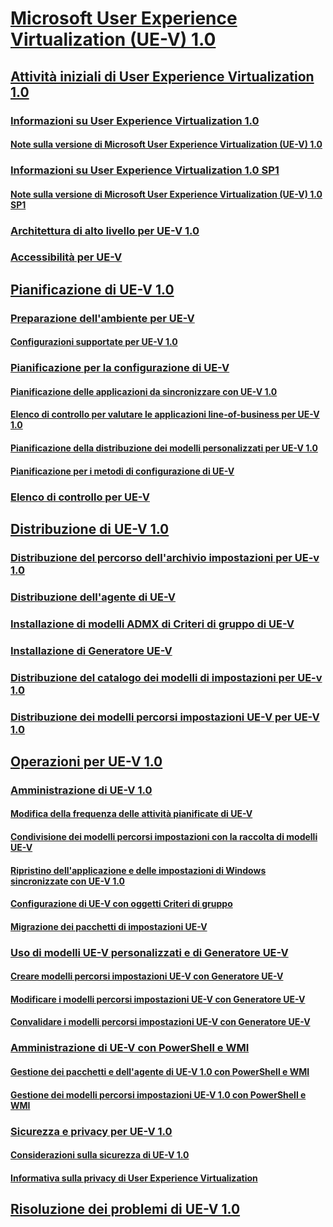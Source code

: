 # [Microsoft User Experience Virtualization (UE-V) 1.0](index.md)
## [Attività iniziali di User Experience Virtualization 1.0](getting-started-with-user-experience-virtualization-10.md)
### [Informazioni su User Experience Virtualization 1.0](about-user-experience-virtualization-10.md)
#### [Note sulla versione di Microsoft User Experience Virtualization (UE-V) 1.0](microsoft-user-experience-virtualization--ue-v--10-release-notes.md)
### [Informazioni su User Experience Virtualization 1.0 SP1](about-user-experience-virtualization-10-sp1.md)
#### [Note sulla versione di Microsoft User Experience Virtualization (UE-V) 1.0 SP1](microsoft-user-experience-virtualization--ue-v--10-sp1-release-notes.md)
### [Architettura di alto livello per UE-V 1.0](high-level-architecture-for-ue-v-10.md)
### [Accessibilità per UE-V](accessibility-for-ue-v.md)
## [Pianificazione di UE-V 1.0](planning-for-ue-v-10.md)
### [Preparazione dell'ambiente per UE-V](preparing-your-environment-for-ue-v.md)
#### [Configurazioni supportate per UE-V 1.0](supported-configurations-for-ue-v-10.md)
### [Pianificazione per la configurazione di UE-V](planning-for-ue-v-configuration.md)
#### [Pianificazione delle applicazioni da sincronizzare con UE-V 1.0](planning-which-applications-to-synchronize-with-ue-v-10.md)
#### [Elenco di controllo per valutare le applicazioni line-of-business per UE-V 1.0](checklist-for-evaluating-line-of-business-applications-for-ue-v-10.md)
#### [Pianificazione della distribuzione dei modelli personalizzati per UE-V 1.0](planning-for-custom-template-deployment-for-ue-v-10.md)
#### [Pianificazione per i metodi di configurazione di UE-V](planning-for-ue-v-configuration-methods.md)
### [Elenco di controllo per UE-V](ue-v-checklist.md)
## [Distribuzione di UE-V 1.0](deploying-ue-v-10.md)
### [Distribuzione del percorso dell'archivio impostazioni per UE-v 1.0](deploying-the-settings-storage-location-for-ue-v-10.md)
### [Distribuzione dell'agente di UE-V](deploying-the-ue-v-agent.md)
### [Installazione di modelli ADMX di Criteri di gruppo di UE-V](installing-the-ue-v-group-policy-admx-templates.md)
### [Installazione di Generatore UE-V](installing-the-ue-v-generator.md)
### [Distribuzione del catalogo dei modelli di impostazioni per UE-v 1.0](deploying-the-settings-template-catalog-for-ue-v-10.md)
### [Distribuzione dei modelli percorsi impostazioni UE-V per UE-V 1.0](deploying-ue-v-settings-location-templates-for-ue-v-10.md)
## [Operazioni per UE-V 1.0](operations-for-ue-v-10.md)
### [Amministrazione di UE-V 1.0](administering-ue-v-10.md)
#### [Modifica della frequenza delle attività pianificate di UE-V](changing-the-frequency-of-ue-v-scheduled-tasks.md)
#### [Condivisione dei modelli percorsi impostazioni con la raccolta di modelli UE-V](sharing-settings-location-templates-with-the-ue-v-template-gallery.md)
#### [Ripristino dell'applicazione e delle impostazioni di Windows sincronizzate con UE-V 1.0](restoring-application-and-windows-settings-synchronized-with-ue-v-10.md)
#### [Configurazione di UE-V con oggetti Criteri di gruppo](configuring-ue-v-with-group-policy-objects.md)
#### [Migrazione dei pacchetti di impostazioni UE-V](migrating-ue-v-settings-packages.md)
### [Uso di modelli UE-V personalizzati e di Generatore UE-V](working-with-custom-ue-v-templates-and-the-ue-v-generator.md)
#### [Creare modelli percorsi impostazioni UE-V con Generatore UE-V](create-ue-v-settings-location-templates-with-the-ue-v-generator.md)
#### [Modificare i modelli percorsi impostazioni UE-V con Generatore UE-V](edit-ue-v-settings-location-templates-with-the-ue-v-generator.md)
#### [Convalidare i modelli percorsi impostazioni UE-V con Generatore UE-V](validate-ue-v-settings-location-templates-with-ue-v-generator.md)
### [Amministrazione di UE-V con PowerShell e WMI](administering-ue-v-with-powershell-and-wmi.md)
#### [Gestione dei pacchetti e dell'agente di UE-V 1.0 con PowerShell e WMI](managing-the-ue-v-10-agent-and-packages-with-powershell-and-wmi.md)
#### [Gestione dei modelli percorsi impostazioni UE-V 1.0 con PowerShell e WMI](managing-ue-v-10-settings-location-templates-using-powershell-and-wmi.md)
### [Sicurezza e privacy per UE-V 1.0](security-and-privacy-for-ue-v-10.md)
#### [Considerazioni sulla sicurezza di UE-V 1.0](ue-v-10-security-considerations.md)
#### [Informativa sulla privacy di User Experience Virtualization](user-experience-virtualization-privacy-statement.md)
## [Risoluzione dei problemi di UE-V 1.0](troubleshooting-ue-v-10.md)

